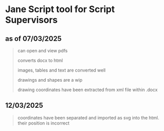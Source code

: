 # Jane Script tool for Script Supervisors

## as of 07/03/2025
> can open and view pdfs
>   
> converts docx to html
> 
> images, tables and text are converted well
> 
> drawings and shapes are a wip
> 
> drawing coordinates have been extracted from xml file within .docx
> 

## 12/03/2025
> coordinates have been separated and imported as svg into the html. their position is incorrect
